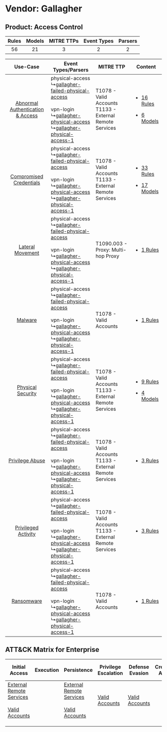 Vendor: Gallagher
=================
Product: Access Control
-----------------------
| Rules | Models | MITRE TTPs | Event Types | Parsers |
|:-----:|:------:|:----------:|:-----------:|:-------:|
|  56   |   21   |     3      |      2      |    2    |

|    Use-Case    | Event Types/Parsers    | MITRE TTP    | Content    |
|:----:| ---- | ---- | ---- |
| [Abnormal Authentication & Access](../../../UseCases/uc_abnormal_authentication_&_access.md) |  physical-access<br> ↳[gallagher-failed-physical-access](Ps/pC_gallagherfailedphysicalaccess.md)<br><br> vpn-login<br> ↳[gallagher-physical-access](Ps/pC_gallagherphysicalaccess.md)<br> ↳[gallagher-physical-access-1](Ps/pC_gallagherphysicalaccess1.md)<br> | T1078 - Valid Accounts<br>T1133 - External Remote Services<br> | [<ul><li>16 Rules</li></ul><ul><li>6 Models</li></ul>](RM/r_m_gallagher_access_control_Abnormal_Authentication_&_Access.md) |
|          [Compromised Credentials](../../../UseCases/uc_compromised_credentials.md)          |  physical-access<br> ↳[gallagher-failed-physical-access](Ps/pC_gallagherfailedphysicalaccess.md)<br><br> vpn-login<br> ↳[gallagher-physical-access](Ps/pC_gallagherphysicalaccess.md)<br> ↳[gallagher-physical-access-1](Ps/pC_gallagherphysicalaccess1.md)<br> | T1078 - Valid Accounts<br>T1133 - External Remote Services<br> | [<ul><li>33 Rules</li></ul><ul><li>17 Models</li></ul>](RM/r_m_gallagher_access_control_Compromised_Credentials.md)         |
|    [Lateral Movement](../../../UseCases/uc_lateral_movement.md)    |  physical-access<br> ↳[gallagher-failed-physical-access](Ps/pC_gallagherfailedphysicalaccess.md)<br><br> vpn-login<br> ↳[gallagher-physical-access](Ps/pC_gallagherphysicalaccess.md)<br> ↳[gallagher-physical-access-1](Ps/pC_gallagherphysicalaccess1.md)<br> | T1090.003 - Proxy: Multi-hop Proxy<br>    | [<ul><li>1 Rules</li></ul>](RM/r_m_gallagher_access_control_Lateral_Movement.md)    |
|    [Malware](../../../UseCases/uc_malware.md)    |  physical-access<br> ↳[gallagher-failed-physical-access](Ps/pC_gallagherfailedphysicalaccess.md)<br><br> vpn-login<br> ↳[gallagher-physical-access](Ps/pC_gallagherphysicalaccess.md)<br> ↳[gallagher-physical-access-1](Ps/pC_gallagherphysicalaccess1.md)<br> | T1078 - Valid Accounts<br>    | [<ul><li>1 Rules</li></ul>](RM/r_m_gallagher_access_control_Malware.md)    |
|    [Physical Security](../../../UseCases/uc_physical_security.md)    |  physical-access<br> ↳[gallagher-failed-physical-access](Ps/pC_gallagherfailedphysicalaccess.md)<br><br> vpn-login<br> ↳[gallagher-physical-access](Ps/pC_gallagherphysicalaccess.md)<br> ↳[gallagher-physical-access-1](Ps/pC_gallagherphysicalaccess1.md)<br> | T1078 - Valid Accounts<br>T1133 - External Remote Services<br> | [<ul><li>9 Rules</li></ul><ul><li>4 Models</li></ul>](RM/r_m_gallagher_access_control_Physical_Security.md)    |
|    [Privilege Abuse](../../../UseCases/uc_privilege_abuse.md)    |  physical-access<br> ↳[gallagher-failed-physical-access](Ps/pC_gallagherfailedphysicalaccess.md)<br><br> vpn-login<br> ↳[gallagher-physical-access](Ps/pC_gallagherphysicalaccess.md)<br> ↳[gallagher-physical-access-1](Ps/pC_gallagherphysicalaccess1.md)<br> | T1078 - Valid Accounts<br>T1133 - External Remote Services<br> | [<ul><li>3 Rules</li></ul>](RM/r_m_gallagher_access_control_Privilege_Abuse.md)    |
|    [Privileged Activity](../../../UseCases/uc_privileged_activity.md)    |  physical-access<br> ↳[gallagher-failed-physical-access](Ps/pC_gallagherfailedphysicalaccess.md)<br><br> vpn-login<br> ↳[gallagher-physical-access](Ps/pC_gallagherphysicalaccess.md)<br> ↳[gallagher-physical-access-1](Ps/pC_gallagherphysicalaccess1.md)<br> | T1078 - Valid Accounts<br>T1133 - External Remote Services<br> | [<ul><li>3 Rules</li></ul>](RM/r_m_gallagher_access_control_Privileged_Activity.md)    |
|    [Ransomware](../../../UseCases/uc_ransomware.md)    |  physical-access<br> ↳[gallagher-failed-physical-access](Ps/pC_gallagherfailedphysicalaccess.md)<br><br> vpn-login<br> ↳[gallagher-physical-access](Ps/pC_gallagherphysicalaccess.md)<br> ↳[gallagher-physical-access-1](Ps/pC_gallagherphysicalaccess1.md)<br> | T1078 - Valid Accounts<br>    | [<ul><li>1 Rules</li></ul>](RM/r_m_gallagher_access_control_Ransomware.md)    |

ATT&CK Matrix for Enterprise
----------------------------
| Initial Access                                                                                                                                   | Execution | Persistence                                                                                                                                      | Privilege Escalation                                                | Defense Evasion                                                     | Credential Access | Discovery | Lateral Movement | Collection | Command and Control                                                                                                                       | Exfiltration | Impact |
| ------------------------------------------------------------------------------------------------------------------------------------------------ | --------- | ------------------------------------------------------------------------------------------------------------------------------------------------ | ------------------------------------------------------------------- | ------------------------------------------------------------------- | ----------------- | --------- | ---------------- | ---------- | ----------------------------------------------------------------------------------------------------------------------------------------- | ------------ | ------ |
| [External Remote Services](https://attack.mitre.org/techniques/T1133)<br><br>[Valid Accounts](https://attack.mitre.org/techniques/T1078)<br><br> |           | [External Remote Services](https://attack.mitre.org/techniques/T1133)<br><br>[Valid Accounts](https://attack.mitre.org/techniques/T1078)<br><br> | [Valid Accounts](https://attack.mitre.org/techniques/T1078)<br><br> | [Valid Accounts](https://attack.mitre.org/techniques/T1078)<br><br> |                   |           |                  |            | [Proxy: Multi-hop Proxy](https://attack.mitre.org/techniques/T1090/003)<br><br>[Proxy](https://attack.mitre.org/techniques/T1090)<br><br> |              |        |